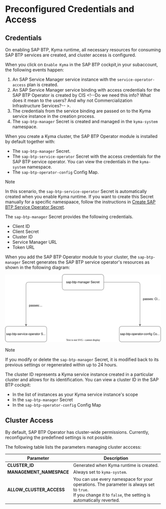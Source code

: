 # Preconfigured Credentials and Access

## Credentials

On enabling SAP BTP, Kyma runtime, all necessary resources for consuming SAP BTP services are created, and cluster access is configured.
<!-- ~~The SAP BTP Operator module configures and installs the SAP BTP service operator, which allows you to immediately create Kyma service instances and service bindings.~~ -->

When you click on `Enable Kyma` in the SAP BTP cockpit,in your subaccount, the following events happen:
1. An SAP Service Manager service instance with the `service-operator-access` plan is created.
2. An SAP Service Manager service binding with access credentials for the SAP BTP Operator is created by CIS <!--Do we need this info? What does it mean to the users? And why not Commercialization Infrastructure Services?-- >.
3. The credentials from the service binding are passed on to the Kyma service instance in the creation process.
4. The `sap-btp-manager` Secret is created and managed in the `kyma-system` namespace.

When you create a Kyma cluster, the SAP BTP Operator module is installed by default together with:
* The `sap-btp-manager` Secret.
* The `sap-btp-service-operator` Secret with the access credentials for the SAP BTP service operator. You can view the credentials in the `kyma-system` namespace.
* The `sap-btp-operator-config` Config Map.

> [!NOTE]
> In this scenario, the `sap-btp-service-operator` Secret is automatically created when you enable Kyma runtime. If you want to create this Secret manually for a specific namespaace, follow the instructions in [Create SAP BTP Service Operator Secret](./tutorials/04-10-create-btp-swervice-operator-secret.md).

The `sap-btp-manager` Secret provides the following credentials.
* Client ID
* Client Secret
* Cluster ID
* Service Manager URL
* Token URL

When you add the SAP BTP Operator module to your cluster, the `sap-btp-manager` Secret generates the SAP BTP service operator's resources <!--credentials?--> as shown in the following diagram:

![module_credentials](../assets/module_credentials.drawio.svg)

> [!NOTE]
> If you modify or delete the `sap-btp-manager` Secret, it is modified back to its previous settings or regenerated within up to 24 hours.

The cluster ID represents a Kyma service instance created in a particular cluster and allows for its identification. You can view a cluster ID in the SAP BTP cockpit:
* In the list of instances as your Kyma service instance's scope
* In the `sap-btp-manager` Secret
* In the `sap-btp-operator-config` Config Map

## Cluster Access

By default, SAP BTP Operator has cluster-wide permissions. Currently, reconfiguring the predefined settings is not possible.

The following table lists the parameters managing cluster acccess:

| Parameter                     | Description                                                                                   |
|-------------------------------|-----------------------------------------------------------------------------------------------|
| **CLUSTER_ID**                | Generated when Kyma runtime is created.                                                       |
| **MANAGEMENT_NAMESPACE**      | Always set to `kyma-system`.                                                |
| **ALLOW_CLUSTER_ACCESS**      | You can use every namespace for your operations. The parameter is always set to `true`.<br>If you change it to `false`, the setting is automatically reverted. |
